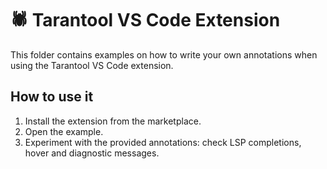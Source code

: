 # 🕷 Tarantool VS Code Extension

This folder contains examples on how to write your own annotations when using
the Tarantool VS Code extension.

## How to use it

1. Install the extension from the marketplace.
2. Open the example.
3. Experiment with the provided annotations: check LSP completions, hover and
   diagnostic messages.
